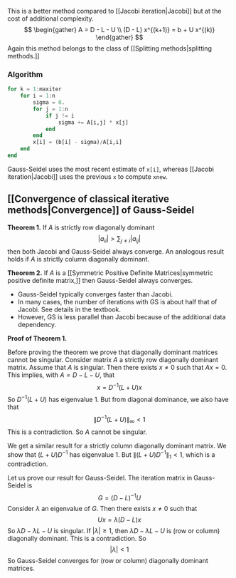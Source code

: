 This is a better method compared to [[Jacobi iteration|Jacobi]] but at the cost of additional complexity.
$$
\begin{gather}
A = D - L - U \\
(D - L) x^{(k+1)} = b + U x^{(k)}
\end{gather}
$$
Again this method belongs to the class of [[Splitting methods|splitting methods.]]

### Algorithm

```julia
for k = 1:maxiter
    for i = 1:n
        sigma = 0.
        for j = 1:n
            if j != i
                sigma += A[i,j] * x[j]
            end
        end
        x[i] = (b[i] - sigma)/A[i,i]
    end
end
```

Gauss-Seidel uses the most recent estimate of `x[i]`, whereas [[Jacobi iteration|Jacobi]] uses the previous `x` to compute `xnew`.

## [[Convergence of classical iterative methods|Convergence]] of Gauss-Seidel

**Theorem 1.** If $A$ is strictly row diagonally dominant
$$
|a_{ii}| > \sum_{j \neq i} |a_{ij}|
$$
then both Jacobi and Gauss-Seidel always converge. An analogous result holds if $A$ is strictly column diagonally dominant.

**Theorem 2.** If $A$ is a [[Symmetric Positive Definite Matrices|symmetric positive definite matrix,]] then Gauss-Seidel always converges.

- Gauss-Seidel typically converges faster than Jacobi. 
- In many cases, the number of iterations with GS is about half that of Jacobi. See details in the textbook.
- However, GS is less parallel than Jacobi because of the additional data dependency.

**Proof of Theorem 1.**

Before proving the theorem we prove that diagonally dominant matrices cannot be singular. Consider matrix $A$ a strictly row diagonally dominant matrix. Assume that $A$ is singular. Then there exists $x \neq 0$ such that $Ax = 0$. This implies, with $A = D - L - U$, that
$$
x = D^{-1}(L+U) x
$$
So $D^{-1}(L+U)$ has eigenvalue 1. But from diagonal dominance, we also have that 
$$
\| D^{-1}(L+U) \|_\infty < 1
$$
This is a contradiction. So $A$ cannot be singular.

We get a similar result for a strictly column diagonally dominant matrix. We show that $(L+U)D^{-1}$ has eigenvalue 1. But $\| (L+U)D^{-1} \|_1 < 1$, which is a contradiction.

Let us prove our result for Gauss-Seidel. The iteration matrix in Gauss-Seidel is
$$
G = (D-L)^{-1} U
$$
Consider $\lambda$ an eigenvalue of $G$. Then there exists $x \neq 0$ such that
$$
Ux = \lambda (D - L) x
$$
So $\lambda D - \lambda L - U$ is singular. If $|\lambda| \ge 1$, then $\lambda D - \lambda L - U$ is (row or column) diagonally dominant. This is a contradiction. So
$$
|\lambda| < 1
$$
So Gauss-Seidel converges for (row or column) diagonally dominant matrices.
